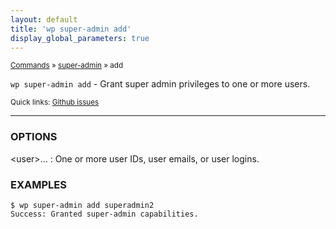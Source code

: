 ```yaml
---
layout: default
title: 'wp super-admin add'
display_global_parameters: true
---
```


<small>[Commands](/commands/) &raquo; [super-admin](/commands/super-admin/) &raquo; add</small>

`wp super-admin add` - Grant super admin privileges to one or more users.

<small>Quick links: <a href="https://github.com/wp-cli/wp-cli/issues?q=is%3Aopen+label%3Acommand%3Asuper-admin-add+sort%3Aupdated-desc">Github issues</a></small>

<hr />

### OPTIONS

&lt;user&gt;...
: One or more user IDs, user emails, or user logins.

### EXAMPLES

    $ wp super-admin add superadmin2
    Success: Granted super-admin capabilities.



